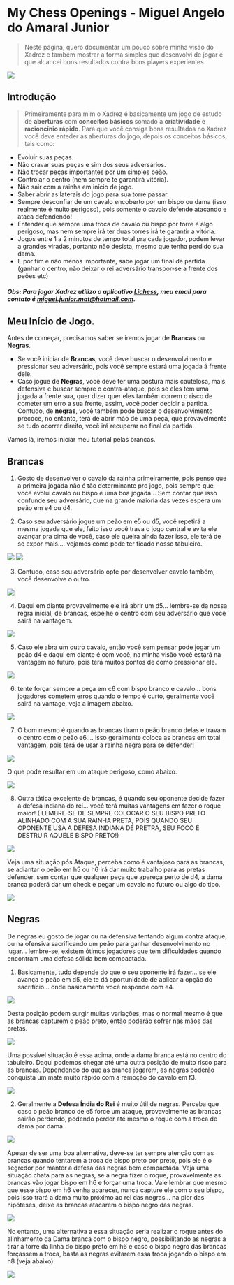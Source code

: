 # My Chess Openings - Miguel Angelo do Amaral Junior

> Neste página, quero documentar um pouco sobre minha visão do Xadrez e também mostrar a forma simples que desenvolvi de jogar e que alcancei bons resultados contra bons players experientes.



<img src = './img/01.png'>



## Introdução
> Primeiramente para mim o Xadrez é basicamente um jogo de estudo de **aberturas** com **conceitos básicos** somado a **criatividade** e **racioncínio rápido**. Para que você consiga bons resultados no Xadrez você deve enteder as aberturas do jogo, depois os conceitos básicos, tais como:


- Evoluir suas peças.
- Não cravar suas peças e sim dos seus adversários.
- Não trocar peças importantes por um simples peão.
- Controlar o centro (nem sempre te garantirá vitória).
- Não sair com a rainha em início de jogo.
- Saber abrir as laterais do jogo para sua torre passar.
- Sempre desconfiar de um cavalo encoberto por um bispo ou dama (isso realmente é muito perigoso), pois somente o cavalo defende atacando e ataca defendendo!
- Entender que sempre uma troca de cavalo ou bispo por torre é algo perigoso, mas nem sempre irá ter duas torres irá te garantir a vitória.
- Jogos entre 1 a 2 minutos de tempo total pra cada jogador, podem levar a grandes viradas, portanto não desista, mesmo que tenha perdido sua dama.
- E por fim e não menos importante, sabe jogar um final de partida (ganhar o centro, não deixar o rei adversário transpor-se a frente dos peões etc)


##### Obs: Para jogar Xadrez utilizo o aplicativo [Lichess](https://lichess.org/), meu email para contato é <miguel.junior.mat@hotmail.com>.

## Meu Início de Jogo.


 Antes de começar, precisamos saber se iremos jogar de **Brancas** ou **Negras**.


- Se você iniciar de **Brancas**, você deve buscar o desenvolvimento e pressionar seu adversário, pois você sempre estará uma jogada á frente dele.
- Caso jogue de **Negras**, você deve ter uma postura mais cautelosa, mais defensiva e buscar sempre o contra-ataque, pois se eles tem uma jogada a frente sua, quer dizer quer eles também correm o risco de cometer um erro a sua frente, assim, você poder decidir a partida. Contudo, de **negras**, você também pode buscar o desenvolvimento precoce, no entanto, terá de abrir mão de uma peça, que provavelmente se tudo ocorrer direito, você irá recuperar no final da partida.


 Vamos lá, iremos iniciar meu tutorial pelas brancas.
 
 ## Brancas
 
 1. Gosto de desenvolver o cavalo da rainha primeiramente, pois penso que a primeira jogada não é tão determinante pro jogo, pois sempre que você evolui cavalo ou bispo é uma boa jogada... Sem contar que isso confunde seu adversário, que na grande maioria das vezes espera um peão em e4 ou d4.
 
 2. Caso seu adversário jogue um peão em e5 ou d5, você repetirá a mesma jogada que ele, feito isso você trava o jogo central e evita ele avançar pra cima de você, caso ele queira ainda fazer isso, ele terá de se expor mais.... vejamos como pode ter ficado nosso tabuleiro.
 
<img src = './img/branca_01.png'>
<img src = './img/branca_02.png'>

3. Contudo, caso seu adversário opte por desenvolver cavalo também, você desenvolve o outro.

<img src = './img/branca_03.png'>

4. Daqui em diante provavelmente ele irá abrir um d5... lembre-se da nossa regra inicial, de brancas, espelhe o centro com seu adversário que você sairá na vantagem.
 
<img src = './img/branca_04.png'>

5. Caso ele abra um outro cavalo, então você sem pensar pode jogar um peão d4 e daqui em diante é com você, na minha visão você estará na vantagem no futuro, pois terá muitos pontos de como pressionar ele.

<img src = './img/branca_05.png'>

6. tente forçar sempre a peça em c6 com bispo branco e cavalo... bons jogadores cometem erros quando o tempo é curto, geralmente você sairá na vantage, veja a imagem abaixo.

<img src = './img/branca_06.png'>

7. O bom mesmo é quando as brancas tiram o peão branco delas e travam o centro com o peão e6.... isso geralmente coloca as brancas em total vantagem, pois terá de usar a rainha negra para se defender!

<img src = './img/branca_07.png'>

O que pode resultar em um ataque perigoso, como abaixo.

<img src = './img/branca_08.png'>

8. Outra tática excelente de brancas, é quando seu oponente decide fazer a defesa indiana do rei... você terá muitas vantagens em fazer o roque maior! ( LEMBRE-SE DE SEMPRE COLOCAR O SEU BISPO PRETO ALINHADO COM A SUA RAINHA PRETA, POIS QUANDO SEU OPONENTE USA A DEFESA INDIANA DE PRETRA, SEU FOCO É DESTRUIR AQUELE BISPO PRETO!)

<img src = './img/branca_09.png'>

Veja uma situação pós Ataque, perceba como é vantajoso para as brancas, se adiantar o peão em h5 ou h6 irá dar muito trabalho para as pretas defender, sem contar que qualquer peça que apareça perto de d4, a dama branca poderá dar um check e pegar um cavalo no futuro ou algo do tipo.

<img src = './img/branca_010.png'>

## Negras

De negras eu gosto de jogar ou na defensiva tentando algum contra ataque, ou na ofensiva sacrificando um peão para ganhar desenvolvimento no lugar... lembre-se, existem ótimos jogadores que tem dificuldades quando encontram uma defesa sólida bem compactada.

1. Basicamente, tudo depende do que o seu oponente irá fazer... se ele avança o peão em d5, ele te dá oportunidade de aplicar a opção do sacrifício... onde basicamente você responde com e4.

<img src = './img/preta_01.png'>

Desta posição podem surgir muitas variações, mas o normal mesmo é que as brancas capturem o peão preto, então poderão sofrer nas mãos das pretas.


<img src = './img/preta_02.png'>

Uma possível situação é essa acima, onde a dama branca está no centro do tabuleiro. Daqui podemos chegar até uma outra posição de muito risco para as brancas. Dependendo do que as branca jogarem, as negras poderão conquista um mate muito rápido com a remoção do cavalo em f3.

<img src = './img/preta_03.png'>

2. Geralmente a **Defesa Índia do Rei** é muito útil de negras. Perceba que caso o peão branco de e5 force um ataque, provavelmente as brancas sairão perdendo, podendo perder até mesmo o roque com a troca de dama por dama.

<img src = './img/preta_04.png'>

Apesar de ser uma boa alternativa, deve-se ter sempre atenção com as brancas quando tentarem a troca de bispo preto por preto, pois ele é o segredor por manter a defesa das negras bem compactada. Veja uma situação chata para as negras, se a negra fizer o roque, provavelmente as brancas vão jogar bispo em h6 e forçar uma troca. Vale lembrar que mesmo que esse bispo em h6 venha aparecer, nunca capture ele com o seu bispo, pois isso trará a dama muito próximo ao rei das negras... na pior das hipóteses, deixe as brancas atacarem o bispo negro das negras.


<img src = './img/preta_05.png'>

No entanto, uma alternativa a essa situação seria realizar o roque antes do alinhamento da Dama branca com o bispo negro, possibilitando as negras a tirar a torre da linha do bispo preto em h6 e caso o bispo negro das brancas forçassem a troca, basta as negras evitarem essa troca jogando o bispo em h8 (veja abaixo).

<img src = './img/preta_06.png'>






